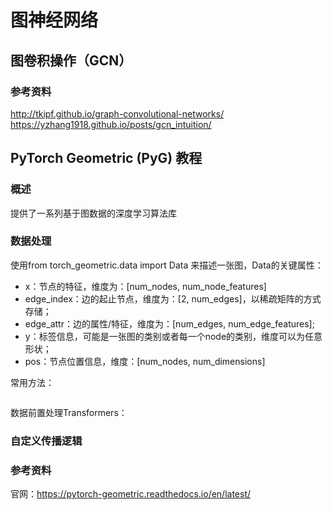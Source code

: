 图神经网络
====
## 图卷积操作（GCN）

### 参考资料
http://tkipf.github.io/graph-convolutional-networks/<br>
https://yzhang1918.github.io/posts/gcn_intuition/

## PyTorch Geometric (PyG) 教程
### 概述
提供了一系列基于图数据的深度学习算法库

### 数据处理
使用from torch_geometric.data import Data 来描述一张图，Data的关键属性：
- x：节点的特征，维度为：\[num_nodes, num_node_features]
- edge_index：边的起止节点，维度为：\[2, num_edges]，以稀疏矩阵的方式存储；
- edge_attr：边的属性/特征，维度为：\[num_edges, num_edge_features];
- y：标签信息，可能是一张图的类别或者每一个node的类别，维度可以为任意形状；
- pos：节点位置信息，维度：\[num_nodes, num_dimensions]<br>

常用方法：<br>
```Python

```
数据前置处理Transformers：<br>

### 自定义传播逻辑

### 参考资料
官网：https://pytorch-geometric.readthedocs.io/en/latest/

